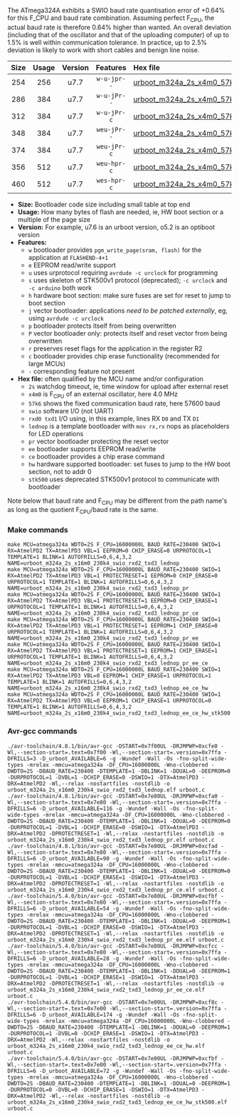 The ATmega324A exhibits a SWIO baud rate quantisation error of +0.64% for this F_CPU and baud rate combination. Assuming perfect F<sub>CPU</sub>, the actual baud rate is therefore 0.64% higher than wanted. An overall deviation (including that of the oscillator and that of the uploading computer) of up to 1.5% is well within communication tolerance. In practice, up to 2.5% deviation is likely to work with short cables and benign line noise.

|Size|Usage|Version|Features|Hex file|
|:-:|:-:|:-:|:-:|:--|
|254|256|u7.7|`w-u-jpr--`|[urboot_m324a_2s_x4m0_57k6_swio_rxd2_txd3_lednop.hex](https://raw.githubusercontent.com/stefanrueger/urboot.hex/main/mcus/atmega324a/watchdog_2_s/external_oscillator_x/%2B4m000000_hz/%2B%2B57k6_baud/uart1_rxd2_txd3/lednop/urboot_m324a_2s_x4m0_57k6_swio_rxd2_txd3_lednop.hex)|
|286|384|u7.7|`w-u-jPr--`|[urboot_m324a_2s_x4m0_57k6_swio_rxd2_txd3_lednop_pr.hex](https://raw.githubusercontent.com/stefanrueger/urboot.hex/main/mcus/atmega324a/watchdog_2_s/external_oscillator_x/%2B4m000000_hz/%2B%2B57k6_baud/uart1_rxd2_txd3/lednop/urboot_m324a_2s_x4m0_57k6_swio_rxd2_txd3_lednop_pr.hex)|
|312|384|u7.7|`w-u-jPr-c`|[urboot_m324a_2s_x4m0_57k6_swio_rxd2_txd3_lednop_pr_ce.hex](https://raw.githubusercontent.com/stefanrueger/urboot.hex/main/mcus/atmega324a/watchdog_2_s/external_oscillator_x/%2B4m000000_hz/%2B%2B57k6_baud/uart1_rxd2_txd3/lednop/urboot_m324a_2s_x4m0_57k6_swio_rxd2_txd3_lednop_pr_ce.hex)|
|348|384|u7.7|`weu-jPr--`|[urboot_m324a_2s_x4m0_57k6_swio_rxd2_txd3_lednop_pr_ee.hex](https://raw.githubusercontent.com/stefanrueger/urboot.hex/main/mcus/atmega324a/watchdog_2_s/external_oscillator_x/%2B4m000000_hz/%2B%2B57k6_baud/uart1_rxd2_txd3/lednop/urboot_m324a_2s_x4m0_57k6_swio_rxd2_txd3_lednop_pr_ee.hex)|
|374|384|u7.7|`weu-jPr-c`|[urboot_m324a_2s_x4m0_57k6_swio_rxd2_txd3_lednop_pr_ee_ce.hex](https://raw.githubusercontent.com/stefanrueger/urboot.hex/main/mcus/atmega324a/watchdog_2_s/external_oscillator_x/%2B4m000000_hz/%2B%2B57k6_baud/uart1_rxd2_txd3/lednop/urboot_m324a_2s_x4m0_57k6_swio_rxd2_txd3_lednop_pr_ee_ce.hex)|
|356|512|u7.7|`weu-hpr-c`|[urboot_m324a_2s_x4m0_57k6_swio_rxd2_txd3_lednop_ee_ce_hw.hex](https://raw.githubusercontent.com/stefanrueger/urboot.hex/main/mcus/atmega324a/watchdog_2_s/external_oscillator_x/%2B4m000000_hz/%2B%2B57k6_baud/uart1_rxd2_txd3/lednop/urboot_m324a_2s_x4m0_57k6_swio_rxd2_txd3_lednop_ee_ce_hw.hex)|
|460|512|u7.7|`wes-hpr-c`|[urboot_m324a_2s_x4m0_57k6_swio_rxd2_txd3_lednop_ee_ce_hw_stk500.hex](https://raw.githubusercontent.com/stefanrueger/urboot.hex/main/mcus/atmega324a/watchdog_2_s/external_oscillator_x/%2B4m000000_hz/%2B%2B57k6_baud/uart1_rxd2_txd3/lednop/urboot_m324a_2s_x4m0_57k6_swio_rxd2_txd3_lednop_ee_ce_hw_stk500.hex)|

- **Size:** Bootloader code size including small table at top end
- **Usage:** How many bytes of flash are needed, ie, HW boot section or a multiple of the page size
- **Version:** For example, u7.6 is an urboot version, o5.2 is an optiboot version
- **Features:**
  + `w` bootloader provides `pgm_write_page(sram, flash)` for the application at `FLASHEND-4+1`
  + `e` EEPROM read/write support
  + `u` uses urprotocol requiring `avrdude -c urclock` for programming
  + `s` uses skeleton of STK500v1 protocol (deprecated); `-c urclock` and `-c arduino` both work
  + `h` hardware boot section: make sure fuses are set for reset to jump to boot section
  + `j` vector bootloader: applications *need to be patched externally*, eg, using `avrdude -c urclock`
  + `p` bootloader protects itself from being overwritten
  + `P` vector bootloader only: protects itself and reset vector from being overwritten
  + `r` preserves reset flags for the application in the register R2
  + `c` bootloader provides chip erase functionality (recommended for large MCUs)
  + `-` corresponding feature not present
- **Hex file:** often qualified by the MCU name and/or configuration
  + `2s` watchdog timeout, ie, time window for upload after external reset
  + `x4m0` is F<sub>CPU</sub> of an external oscillator, here 4.0 MHz
  + `57k6` shows the fixed communication baud rate, here 57600 baud
  + `swio` software I/O (not UART)
  + `rxd0 txd1` I/O using, in this example, lines RX `D0` and TX `D1`
  + `lednop` is a template bootloader with `mov rx,rx` nops as placeholders for LED operations
  + `pr` vector bootloader protecting the reset vector
  + `ee` bootloader supports EEPROM read/write
  + `ce` bootloader provides a chip erase command
  + `hw` hardware supported bootloader: set fuses to jump to the HW boot section, not to addr 0
  + `stk500` uses deprecated STK500v1 protocol to communicate with bootloader


Note below that baud rate and F<sub>CPU</sub> may be different from the path name's as long as the quotient F<sub>CPU</sub>/baud rate is the same.

### Make commands
```
make MCU=atmega324a WDTO=2S F_CPU=16000000L BAUD_RATE=230400 SWIO=1 RX=AtmelPD2 TX=AtmelPD3 VBL=1 EEPROM=0 CHIP_ERASE=0 URPROTOCOL=1 TEMPLATE=1 BLINK=1 AUTOFRILLS=0,6,4,3,2 NAME=urboot_m324a_2s_x16m0_230k4_swio_rxd2_txd3_lednop
make MCU=atmega324a WDTO=2S F_CPU=16000000L BAUD_RATE=230400 SWIO=1 RX=AtmelPD2 TX=AtmelPD3 VBL=1 PROTECTRESET=1 EEPROM=0 CHIP_ERASE=0 URPROTOCOL=1 TEMPLATE=1 BLINK=1 AUTOFRILLS=0,6,4,3,2 NAME=urboot_m324a_2s_x16m0_230k4_swio_rxd2_txd3_lednop_pr
make MCU=atmega324a WDTO=2S F_CPU=16000000L BAUD_RATE=230400 SWIO=1 RX=AtmelPD2 TX=AtmelPD3 VBL=1 PROTECTRESET=1 EEPROM=0 CHIP_ERASE=1 URPROTOCOL=1 TEMPLATE=1 BLINK=1 AUTOFRILLS=0,6,4,3,2 NAME=urboot_m324a_2s_x16m0_230k4_swio_rxd2_txd3_lednop_pr_ce
make MCU=atmega324a WDTO=2S F_CPU=16000000L BAUD_RATE=230400 SWIO=1 RX=AtmelPD2 TX=AtmelPD3 VBL=1 PROTECTRESET=1 EEPROM=1 CHIP_ERASE=0 URPROTOCOL=1 TEMPLATE=1 BLINK=1 AUTOFRILLS=0,6,4,3,2 NAME=urboot_m324a_2s_x16m0_230k4_swio_rxd2_txd3_lednop_pr_ee
make MCU=atmega324a WDTO=2S F_CPU=16000000L BAUD_RATE=230400 SWIO=1 RX=AtmelPD2 TX=AtmelPD3 VBL=1 PROTECTRESET=1 EEPROM=1 CHIP_ERASE=1 URPROTOCOL=1 TEMPLATE=1 BLINK=1 AUTOFRILLS=0,6,4,3,2 NAME=urboot_m324a_2s_x16m0_230k4_swio_rxd2_txd3_lednop_pr_ee_ce
make MCU=atmega324a WDTO=2S F_CPU=16000000L BAUD_RATE=230400 SWIO=1 RX=AtmelPD2 TX=AtmelPD3 VBL=0 EEPROM=1 CHIP_ERASE=1 URPROTOCOL=1 TEMPLATE=1 BLINK=1 AUTOFRILLS=0,6,4,3,2 NAME=urboot_m324a_2s_x16m0_230k4_swio_rxd2_txd3_lednop_ee_ce_hw
make MCU=atmega324a WDTO=2S F_CPU=16000000L BAUD_RATE=230400 SWIO=1 RX=AtmelPD2 TX=AtmelPD3 VBL=0 EEPROM=1 CHIP_ERASE=1 URPROTOCOL=0 TEMPLATE=1 BLINK=1 AUTOFRILLS=0,6,4,3,2 NAME=urboot_m324a_2s_x16m0_230k4_swio_rxd2_txd3_lednop_ee_ce_hw_stk500
```

### Avr-gcc commands
```
./avr-toolchain/4.8.1/bin/avr-gcc -DSTART=0x7f00UL -DRJMPWP=0xcfe0 -Wl,--section-start=.text=0x7f00 -Wl,--section-start=.version=0x7ffa -DFRILLS=3 -D_urboot_AVAILABLE=6 -g -Wundef -Wall -Os -fno-split-wide-types -mrelax -mmcu=atmega324a -DF_CPU=16000000L -Wno-clobbered -DWDTO=2S -DBAUD_RATE=230400 -DTEMPLATE=1 -DBLINK=1 -DDUAL=0 -DEEPROM=0 -DURPROTOCOL=1 -DVBL=1 -DCHIP_ERASE=0 -DSWIO=1 -DTX=AtmelPD3 -DRX=AtmelPD2 -Wl,--relax -nostartfiles -nostdlib -o urboot_m324a_2s_x16m0_230k4_swio_rxd2_txd3_lednop.elf urboot.c
./avr-toolchain/4.8.1/bin/avr-gcc -DSTART=0x7e80UL -DRJMPWP=0xcfa0 -Wl,--section-start=.text=0x7e80 -Wl,--section-start=.version=0x7ffa -DFRILLS=6 -D_urboot_AVAILABLE=116 -g -Wundef -Wall -Os -fno-split-wide-types -mrelax -mmcu=atmega324a -DF_CPU=16000000L -Wno-clobbered -DWDTO=2S -DBAUD_RATE=230400 -DTEMPLATE=1 -DBLINK=1 -DDUAL=0 -DEEPROM=0 -DURPROTOCOL=1 -DVBL=1 -DCHIP_ERASE=0 -DSWIO=1 -DTX=AtmelPD3 -DRX=AtmelPD2 -DPROTECTRESET=1 -Wl,--relax -nostartfiles -nostdlib -o urboot_m324a_2s_x16m0_230k4_swio_rxd2_txd3_lednop_pr.elf urboot.c
./avr-toolchain/4.8.1/bin/avr-gcc -DSTART=0x7e80UL -DRJMPWP=0xcfad -Wl,--section-start=.text=0x7e80 -Wl,--section-start=.version=0x7ffa -DFRILLS=6 -D_urboot_AVAILABLE=90 -g -Wundef -Wall -Os -fno-split-wide-types -mrelax -mmcu=atmega324a -DF_CPU=16000000L -Wno-clobbered -DWDTO=2S -DBAUD_RATE=230400 -DTEMPLATE=1 -DBLINK=1 -DDUAL=0 -DEEPROM=0 -DURPROTOCOL=1 -DVBL=1 -DCHIP_ERASE=1 -DSWIO=1 -DTX=AtmelPD3 -DRX=AtmelPD2 -DPROTECTRESET=1 -Wl,--relax -nostartfiles -nostdlib -o urboot_m324a_2s_x16m0_230k4_swio_rxd2_txd3_lednop_pr_ce.elf urboot.c
./avr-toolchain/5.4.0/bin/avr-gcc -DSTART=0x7e80UL -DRJMPWP=0xcfbf -Wl,--section-start=.text=0x7e80 -Wl,--section-start=.version=0x7ffa -DFRILLS=6 -D_urboot_AVAILABLE=54 -g -Wundef -Wall -Os -fno-split-wide-types -mrelax -mmcu=atmega324a -DF_CPU=16000000L -Wno-clobbered -DWDTO=2S -DBAUD_RATE=230400 -DTEMPLATE=1 -DBLINK=1 -DDUAL=0 -DEEPROM=1 -DURPROTOCOL=1 -DVBL=1 -DCHIP_ERASE=0 -DSWIO=1 -DTX=AtmelPD3 -DRX=AtmelPD2 -DPROTECTRESET=1 -Wl,--relax -nostartfiles -nostdlib -o urboot_m324a_2s_x16m0_230k4_swio_rxd2_txd3_lednop_pr_ee.elf urboot.c
./avr-toolchain/5.4.0/bin/avr-gcc -DSTART=0x7e80UL -DRJMPWP=0xcfcc -Wl,--section-start=.text=0x7e80 -Wl,--section-start=.version=0x7ffa -DFRILLS=6 -D_urboot_AVAILABLE=28 -g -Wundef -Wall -Os -fno-split-wide-types -mrelax -mmcu=atmega324a -DF_CPU=16000000L -Wno-clobbered -DWDTO=2S -DBAUD_RATE=230400 -DTEMPLATE=1 -DBLINK=1 -DDUAL=0 -DEEPROM=1 -DURPROTOCOL=1 -DVBL=1 -DCHIP_ERASE=1 -DSWIO=1 -DTX=AtmelPD3 -DRX=AtmelPD2 -DPROTECTRESET=1 -Wl,--relax -nostartfiles -nostdlib -o urboot_m324a_2s_x16m0_230k4_swio_rxd2_txd3_lednop_pr_ee_ce.elf urboot.c
./avr-toolchain/5.4.0/bin/avr-gcc -DSTART=0x7e00UL -DRJMPWP=0xcf8c -Wl,--section-start=.text=0x7e00 -Wl,--section-start=.version=0x7ffa -DFRILLS=6 -D_urboot_AVAILABLE=174 -g -Wundef -Wall -Os -fno-split-wide-types -mrelax -mmcu=atmega324a -DF_CPU=16000000L -Wno-clobbered -DWDTO=2S -DBAUD_RATE=230400 -DTEMPLATE=1 -DBLINK=1 -DDUAL=0 -DEEPROM=1 -DURPROTOCOL=1 -DVBL=0 -DCHIP_ERASE=1 -DSWIO=1 -DTX=AtmelPD3 -DRX=AtmelPD2 -Wl,--relax -nostartfiles -nostdlib -o urboot_m324a_2s_x16m0_230k4_swio_rxd2_txd3_lednop_ee_ce_hw.elf urboot.c
./avr-toolchain/5.4.0/bin/avr-gcc -DSTART=0x7e00UL -DRJMPWP=0xcfbf -Wl,--section-start=.text=0x7e00 -Wl,--section-start=.version=0x7ffa -DFRILLS=6 -D_urboot_AVAILABLE=72 -g -Wundef -Wall -Os -fno-split-wide-types -mrelax -mmcu=atmega324a -DF_CPU=16000000L -Wno-clobbered -DWDTO=2S -DBAUD_RATE=230400 -DTEMPLATE=1 -DBLINK=1 -DDUAL=0 -DEEPROM=1 -DURPROTOCOL=0 -DVBL=0 -DCHIP_ERASE=1 -DSWIO=1 -DTX=AtmelPD3 -DRX=AtmelPD2 -Wl,--relax -nostartfiles -nostdlib -o urboot_m324a_2s_x16m0_230k4_swio_rxd2_txd3_lednop_ee_ce_hw_stk500.elf urboot.c
```

